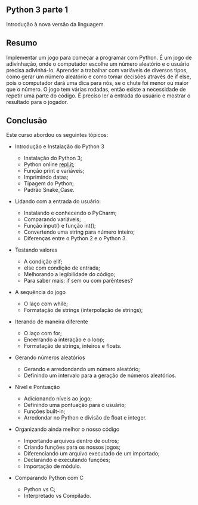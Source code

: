 ## Python 3 parte 1
Introdução à nova versão da linguagem.

## Resumo
Implementar um jogo para começar a programar com Python. É um jogo de adivinhação, onde o computador escolhe um número aleatório e o usuário precisa adivinhá-lo. Aprender a trabalhar com variáveis de diversos tipos, como gerar um número aleatório e como tomar decisões através de if else, pois o computador dará uma dica para nós, se o chute foi menor ou maior que o número. O jogo tem várias rodadas, então existe a necessidade de repetir uma parte do código. É preciso ler a entrada do usuário e mostrar o resultado para o jogador.

## Conclusão
Este curso abordou os seguintes tópicos:

* Introdução e Instalação do Python 3
  * Instalação do Python 3;
  * Python online [repl.it](https://repl.it/languages/python3);
  * Função print e variáveis;
  * Imprimindo datas;
  * Tipagem do Python;
  * Padrão Snake_Case.
  
* Lidando com a entrada do usuário:
  * Instalando e conhecendo o PyCharm;
  * Comparando variáveis;
  * Função input() e função int();
  * Convertendo uma string para número inteiro;
  * Diferenças entre o Python 2 e o Python 3.

* Testando valores
  * A condição elif;
  * else com condição de entrada;
  * Melhorando a legibilidade do código;
  * Para saber mais: if sem ou com parênteses?

* A sequência do jogo
  * O laço com while;
  * Formatação de strings (interpolação de strings);

* Iterando de maneira diferente
  * O laço com for;
  * Encerrando a interação e o loop;
  * Formatação de strings, inteiros e floats.

* Gerando números aleatórios
  * Gerando e arredondando um número aleatório;
  * Definindo um intervalo para a geração de números aleatórios.
  
* Nível e Pontuação
  * Adicionando níveis ao jogo;
  * Definindo uma pontuação para o usuário;
  * Funções built-in;
  * Arredondar no Python e divisão de float e integer.

* Organizando ainda melhor o nosso código
  * Importando arquivos dentro de outros;
  * Criando funções para os nossos jogos;
  * Diferenciando um arquivo executado de um importado;
  * Declarando e executando funções;
  * Importação de módulo.

* Comparando Python com C
  * Python vs C;
  * Interpretado vs Compilado.
  

